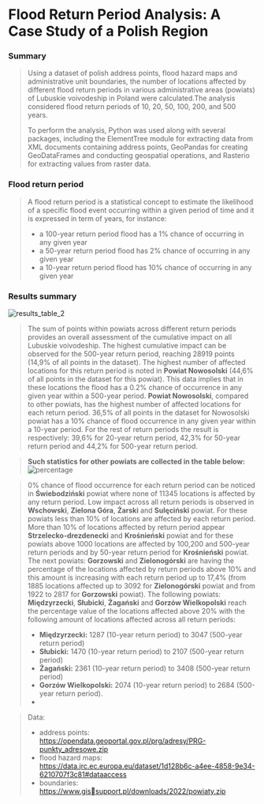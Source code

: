 # Flood Return Period Analysis: A Case Study of a Polish Region
### **Summary**
><p>Using a dataset of polish address points, flood hazard maps and administrative unit boundaries, the number of locations affected by different flood return periods in various administrative areas (powiats) of Lubuskie voivodeship in Poland were calculated.The analysis considered flood return periods of 10, 20, 50, 100, 200, and 500 years.</p>
><p>To perform the analysis, Python was used along with several packages, including the ElementTree module for extracting data from XML documents containing address points, GeoPandas for creating GeoDataFrames and conducting geospatial operations, and Rasterio for extracting values from raster data.</p>

### **Flood return period**
>A flood return period is a statistical concept to estimate the likelihood of a specific flood event occurring within a given period of time and it is expressed in term of years, for instance:
> - a 100-year return period flood has a 1% chance of occurring in any given year
> - a 50-year return period flood has 2% chance of occurring in any given year
> - a 10-year return period flood has 10% chance of occurring in any given year

### **Results summary**
![results_table_2](https://github.com/mkupisie/Flood_Return_Period_Analysis_A_Case_Study_of_a_Polish_Region/assets/130785524/f4aa6598-b401-4e44-a818-e9232422dbc3)

>The sum of points within powiats across different return periods provides an overall assessment of the cumulative impact on all Lubuskie voivodeship. The highest cumulative impact can be observed for the 500-year return period, reaching 28919 points (14,9% of all points in the dataset). The highest number of affected locations for this return period is noted in **Powiat Nowosolski** (44,6% of all points in the dataset for this powiat). This data implies that in these locations the flood has a 0.2% chance of  occurrence in any given year within a 500-year period. **Powiat Nowosolski**, compared to other powiats, has the highest number of affected locations for each return period. 36,5% of all points in the dataset for Nowosolski powiat has a 10% chance of flood occurrence in any given year within a 10-year period. For the rest of return periods the result is respectively: 39,6% for 20-year return period, 42,3% for 50-year return period and 44,2% for 500-year return period.


>**Such statistics for other powiats are collected in the table below:**
![percentage](https://github.com/mkupisie/Flood_Return_Period_Analysis_A_Case_Study_of_a_Polish_Region/assets/130785524/26684ca8-a42e-4543-b54c-eb8598a35fed)

>0% chance of flood occurrence for each return period can be noticed in **Świebodziński** powiat where none of 11345 locations is affected by any return period. Low impact across all return periods is observed in **Wschowski**, **Zielona Góra**, **Żarski** and **Sulęciński** powiat. For these powiats less than 10% of locations are affected by each return period. More than 10% of locations affected by return period appear **Strzelecko-drezdenecki** and **Krośnieński** powiat and for these powiats above 1000 locations are affected by 100,200 and 500-year return periods and by 50-year return period for **Krośnieński** powiat. The next powiats: **Gorzowski** and **Zielonogórski** are having the percentage of the locations affected by return periods above 10% and this amount is increasing with each return period up to 17,4% (from 1885 locations affected up to 3092 for **Zielonogórski** powiat and from 1922 to 2817 for **Gorzowski** powiat). 
The following powiats: **Międzyrzecki**, **Słubicki**, **Żagański** and **Gorzów Wielkopolski** reach the percentage value of the locations affected above 20% with the following amount of locations affected across all return periods:
>- **Międzyrzecki:** 1287 (10-year return period) to 3047 (500-year return period)
>- **Słubicki:** 1470 (10-year return period) to 2107 (500-year return period)
>- **Żagański:** 2361 (10-year return period) to 3408 (500-year return period)
>- **Gorzów Wielkopolski:** 2074 (10-year return period) to 2684 (500-year return period).
>- 

> Data:
>- address points: https://opendata.geoportal.gov.pl/prg/adresy/PRG-punkty_adresowe.zip
>- flood hazard maps: https://data.jrc.ec.europa.eu/dataset/1d128b6c-a4ee-4858-9e34-6210707f3c81#dataaccess
>- boundaries: https://www.gis￾support.pl/downloads/2022/powiaty.zip



